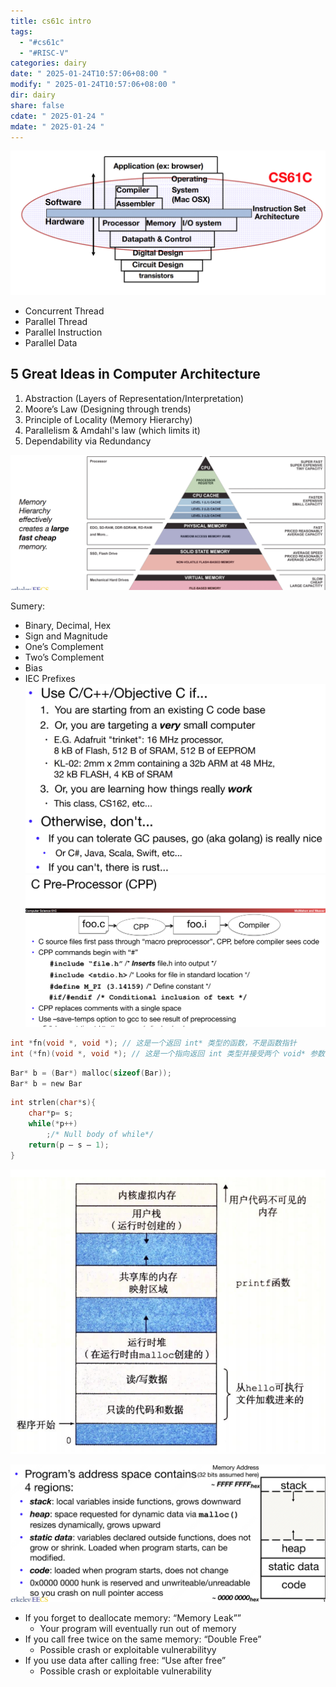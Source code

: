 ```yaml
---
title: cs61c intro
tags:
  - "#cs61c"
  - "#RISC-V"
categories: dairy
date: " 2025-01-24T10:57:06+08:00 "
modify: " 2025-01-24T10:57:06+08:00 "
dir: dairy
share: false
cdate: " 2025-01-24 "
mdate: " 2025-01-24 "
---
```


![image.png](https://raw.githubusercontent.com/Tendourisu/images/master/202501241058813.png)

- Concurrent Thread
- Parallel Thread
- Parallel Instruction
- Parallel Data

## 5 Great Ideas in Computer Architecture

1. Abstraction (Layers of Representation/Interpretation)
2. Moore’s Law (Designing through trends) 
3. Principle of Locality (Memory Hierarchy) 
4. Parallelism & Amdahl's law (which limits it) 
5. Dependability via Redundancy

![image.png](https://raw.githubusercontent.com/Tendourisu/images/master/202501241230832.png)

Sumery:

- Binary, Decimal, Hex 
- Sign and Magnitude 
- One’s Complement
- Two’s Complement
- Bias
- IEC Prefixes  
![image.png](https://raw.githubusercontent.com/Tendourisu/images/master/202501241549093.png)  
![image.png](https://raw.githubusercontent.com/Tendourisu/images/master/202501241601077.png)

```c
int *fn(void *, void *); // 这是一个返回 int* 类型的函数，不是函数指针
int (*fn)(void *, void *); // 这是一个指向返回 int 类型并接受两个 void* 参数的函数的指针
```

```c
Bar* b = (Bar*) malloc(sizeof(Bar));
Bar* b = new Bar
```

```c
int strlen(char*s){
	char*p= s;
	while(*p++)
		;/* Null body of while*/
	return(p – s – 1);
}
```

![image.png](https://raw.githubusercontent.com/Tendourisu/images/master/202501260031148.png)

![image.png](https://raw.githubusercontent.com/Tendourisu/images/master/202501252355443.png)

- If you forget to deallocate memory: “Memory Leak””
	- Your program will eventually run out of memory
-  If you call free twice on the same memory: “Double Free”
	- Possible crash or exploitable vulnerabilityy
-  If you use data after calling free: “Use after free” 
	- Possible crash or exploitable vulnerability

